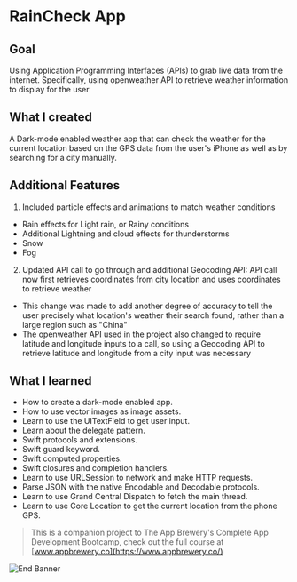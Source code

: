 # RainCheck App

## Goal

Using Application Programming Interfaces (APIs) to grab live data from the internet. Specifically, using openweather API to retrieve weather information to display for the user

## What I created

A Dark-mode enabled weather app that can check the weather for the current location based on the GPS data from the user's iPhone as well as by searching for a city manually. 

## Additional Features

1) Included particle effects and animations to match weather conditions
  - Rain effects for Light rain, or Rainy conditions 
  - Additional Lightning and cloud effects for thunderstorms
  - Snow
  - Fog
  
2) Updated API call to go through and additional Geocoding API: API call now first retrieves coordinates from city location and uses coordinates to retrieve weather
  - This change was made to add another degree of accuracy to tell the user precisely what location's weather their search found, rather than a large region such as "China"
  - The openweather API used in the project also changed to require latitude and longitude inputs to a call, so using a Geocoding API to retrieve latitude and longitude from a city input was necessary

## What I learned

* How to create a dark-mode enabled app.
* How to use vector images as image assets.
* Learn to use the UITextField to get user input. 
* Learn about the delegate pattern.
* Swift protocols and extensions. 
* Swift guard keyword. 
* Swift computed properties.
* Swift closures and completion handlers.
* Learn to use URLSession to network and make HTTP requests.
* Parse JSON with the native Encodable and Decodable protocols. 
* Learn to use Grand Central Dispatch to fetch the main thread.
* Learn to use Core Location to get the current location from the phone GPS. 


>This is a companion project to The App Brewery's Complete App Development Bootcamp, check out the full course at [www.appbrewery.co](https://www.appbrewery.co/)

![End Banner](Documentation/readme-end-banner.png)
